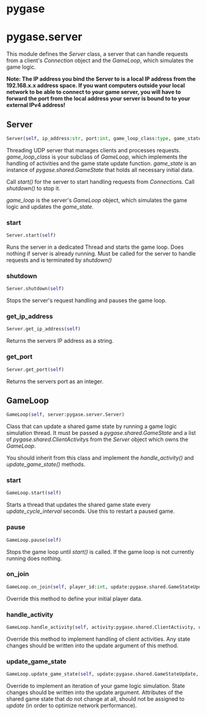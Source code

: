 <h1 id="pygase">pygase</h1>


<h1 id="pygase.server">pygase.server</h1>


This module defines the *Server* class, a server that can handle requests from
a client's *Connection* object and the *GameLoop*, which simulates the game logic.

**Note: The IP address you bind the Server to is a local IP address from the
192.168.x.x address space. If you want computers outside your local network to be
able to connect to your game server, you will have to forward the port from the local
address your server is bound to to your external IPv4 address!**

<h2 id="pygase.server.Server">Server</h2>

```python
Server(self, ip_address:str, port:int, game_loop_class:type, game_state:pygase.shared.GameState)
```

Threading UDP server that manages clients and processes requests.
*game_loop_class* is your subclass of *GameLoop*, which implements the handling of activities
and the game state update function. *game_state* is an instance of *pygase.shared.GameState* that
holds all necessary initial data.

Call *start()* for the server to start handling requests from
*Connection*s. Call *shutdown()* to stop it.

*game_loop* is the server's *GameLoop* object, which simulates the game logic and updates
the *game_state*.

<h3 id="pygase.server.Server.start">start</h3>

```python
Server.start(self)
```

Runs the server in a dedicated Thread and starts the game loop.
Does nothing if server is already running.
Must be called for the server to handle requests and is terminated by *shutdown()*

<h3 id="pygase.server.Server.shutdown">shutdown</h3>

```python
Server.shutdown(self)
```

Stops the server's request handling and pauses the game loop.

<h3 id="pygase.server.Server.get_ip_address">get_ip_address</h3>

```python
Server.get_ip_address(self)
```

Returns the servers IP address as a string.

<h3 id="pygase.server.Server.get_port">get_port</h3>

```python
Server.get_port(self)
```

Returns the servers port as an integer.

<h2 id="pygase.server.GameLoop">GameLoop</h2>

```python
GameLoop(self, server:pygase.server.Server)
```

Class that can update a shared game state by running a game logic simulation thread.
It must be passed a *pygase.shared.GameState* and a list of *pygase.shared.ClientActivity*s from the
*Server* object which owns the *GameLoop*.

You should inherit from this class and implement the *handle_activity()* and
*update_game_state()* methods.

<h3 id="pygase.server.GameLoop.start">start</h3>

```python
GameLoop.start(self)
```

Starts a thread that updates the shared game state every *update_cycle_interval* seconds.
Use this to restart a paused game.

<h3 id="pygase.server.GameLoop.pause">pause</h3>

```python
GameLoop.pause(self)
```

Stops the game loop until *start()* is called.
If the game loop is not currently running does nothing.

<h3 id="pygase.server.GameLoop.on_join">on_join</h3>

```python
GameLoop.on_join(self, player_id:int, update:pygase.shared.GameStateUpdate)
```

Override this method to define your initial player data.

<h3 id="pygase.server.GameLoop.handle_activity">handle_activity</h3>

```python
GameLoop.handle_activity(self, activity:pygase.shared.ClientActivity, update:pygase.shared.GameStateUpdate, dt)
```

Override this method to implement handling of client activities. Any state changes should be
written into the update argument of this method.

<h3 id="pygase.server.GameLoop.update_game_state">update_game_state</h3>

```python
GameLoop.update_game_state(self, update:pygase.shared.GameStateUpdate, dt)
```

Override to implement an iteration of your game logic simulation.
State changes should be written into the update argument.
Attributes of the shared game state that do not change at all, should not
be assigned to *update* (in order to optimize network performance).

